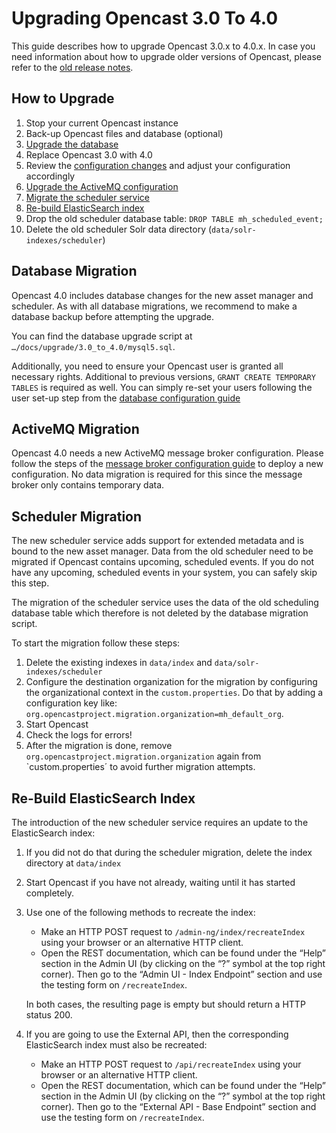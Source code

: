 Upgrading Opencast 3.0 To 4.0
=============================

This guide describes how to upgrade Opencast 3.0.x to 4.0.x. In case you need information about how to upgrade older
versions of Opencast, please refer to the [old release notes](https://docs.opencast.org).


How to Upgrade
--------------

1. Stop your current Opencast instance
2. Back-up Opencast files and database (optional)
3. [Upgrade the database](#database-migration)
4. Replace Opencast 3.0 with 4.0
6. Review the [configuration changes](releasenotes#working-file-repository-configuration) and adjust your configuration accordingly
7. [Upgrade the ActiveMQ configuration](#activemq-migration)
8. [Migrate the scheduler service](#scheduler-migration)
9. [Re-build ElasticSearch index](#re-build-elasticsearch-index)
10. Drop the old scheduler database table: `DROP TABLE mh_scheduled_event;`
11. Delete the old scheduler Solr data directory (`data/solr-indexes/scheduler`)


Database Migration
------------------

Opencast 4.0 includes database changes for the new asset manager and scheduler.  As with all database migrations, we
recommend to make a database backup before attempting the upgrade.

You can find the database upgrade script at `…/docs/upgrade/3.0_to_4.0/mysql5.sql`.

Additionally, you need to ensure your Opencast user is granted all necessary rights. Additional to previous
versions, `GRANT CREATE TEMPORARY TABLES` is required as well. You can simply re-set your users following the user
set-up step from the [database configuration guide](configuration/database/#step-1-create-an-opencast-database)


ActiveMQ Migration
------------------

Opencast 4.0 needs a new ActiveMQ message broker configuration. Please follow the steps of the [message broker
configuration guide](configuration/message-broker/) to deploy a new configuration. No data migration is required for
this since the message broker only contains temporary data.


Scheduler Migration
-------------------

The new scheduler service adds support for extended metadata and is bound to the new asset manager. Data from the old
scheduler need to be migrated if Opencast contains upcoming, scheduled events. If you do not have any upcoming,
scheduled events in your system, you can safely skip this step.

The migration of the scheduler service uses the data of the old scheduling database table which therefore is not deleted
by the database migration script.

To start the migration follow these steps:

1. Delete the existing indexes in `data/index` and `data/solr-indexes/scheduler`
2. Configure the destination organization for the migration by configuring the organizational context in the
   `custom.properties`. Do that by adding a configuration key like:
   `org.opencastproject.migration.organization=mh_default_org`.
3. Start Opencast
4. Check the logs for errors!
5. After the migration is done, remove `org.opencastproject.migration.organization` again from `custom.properties´ to
   avoid further migration attempts.


Re-Build ElasticSearch Index
----------------------------

The introduction of the new scheduler service requires an update to the ElasticSearch index:

1. If you did not do that during the scheduler migration, delete the index directory at `data/index`
2. Start Opencast if you have not already, waiting until it has started completely.
3. Use one of the following methods to recreate the index:

    - Make an HTTP POST request to `/admin-ng/index/recreateIndex` using your browser or an alternative HTTP client.
    - Open the REST documentation, which can be found under the “Help” section in the Admin UI (by clicking on the “?”
      symbol at the top right corner). Then go to the “Admin UI - Index Endpoint” section and use the testing form on
      `/recreateIndex`.

    In both cases, the resulting page is empty but should return a HTTP status 200.

4. If you are going to use the External API, then the corresponding ElasticSearch index must also be recreated:

    - Make an HTTP POST request to `/api/recreateIndex` using your browser or an alternative HTTP client.
    - Open the REST documentation, which can be found under the “Help” section in the Admin UI (by clicking on the “?”
      symbol at the top right corner). Then go to the “External API - Base Endpoint” section and use the testing form on
      `/recreateIndex`.

